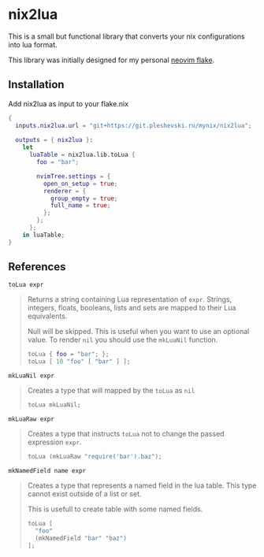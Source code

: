 # nix2lua

This is a small but functional library that converts your nix configurations
into lua format.

This library was initially designed for my personal
[neovim flake](https://git.pleshevski.ru/mynix/neovim).

## Installation

Add nix2lua as input to your flake.nix

```nix
{
  inputs.nix2lua.url = "git+https://git.pleshevski.ru/mynix/nix2lua";
  
  outputs = { nix2lua }:
    let
      luaTable = nix2lua.lib.toLua {
        foo = "bar";

        nvimTree.settings = {
          open_on_setup = true;
          renderer = {
            group_empty = true;
            full_name = true;
          };
        };
      };
    in luaTable;
}
```

## References

`toLua expr`

> Returns a string containing Lua representation of `expr`. Strings, integers,
> floats, booleans, lists and sets are mapped to their Lua equivalents.
>
> Null will be skipped. This is useful when you want to use an optional value.
> To render `nil` you should use the `mkLuaNil` function.
>
> ```nix
> toLua { foo = "bar"; };
> toLua [ 10 "foo" [ "bar" ] ];
> ```

`mkLuaNil expr`

> Creates a type that will mapped by the `toLua` as `nil`
>
> ```nix
> toLua mkLuaNil;
> ```

`mkLuaRaw expr`

> Creates a type that instructs `toLua` not to change the passed expression
> `expr`.
>
> ```nix
> toLua (mkLuaRaw "require('bar').baz");
> ```

`mkNamedField name expr`

> Creates a type that represents a named field in the lua table. This type
> cannot exist outside of a list or set.
>
> This is usefull to create table with some named fields.
>
> ```nix
> toLua [
>   "foo"
>   (mkNamedField "bar" "baz")
> ];
> ```
